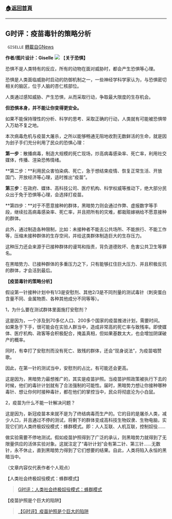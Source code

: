 ###  [:house:返回首頁](https://github.com/ourhimalayas/txt)
---


## G时评：疫苗毒针的策略分析
` GISELLE` [轉載自GNews](https://gnews.org/zh-hans/1568166/)

**作者/图片设计：Giselle**
![](https://assets.gnews.org/wp-content/uploads/2021/10/吊带-绿色-1.png)
【**关于恐惧】**

恐惧不是人类特有的反应，所有的动物在面对威胁时，都会产生恐惧等心理。

恐惧是人类面临威胁时启动的防御机制之一，一些神经学科学家认为，与恐惧密切相关的脑区，位于人脑的杏仁核部位。

人类通过感知威胁、产生恐惧，从而采取行动，争取最大限度的生存机会。

**但恐惧本身，并不能让你变得更安全。**

如果不能保持理性的分析、科学的思考、采取正确的行动，人类就有可能被恐惧带入万劫不复之地。

本次病毒危机与疫苗大屠杀，之所以能够畅通无阻地收割无数鲜活的生命，就是因为刽子手们充分利用了民众的恐惧心理：

**第一步**：散播病毒，制造大规模的死亡现场，炒高病毒感染率、死亡率，利用社交媒体，传播、渲染恐怖情绪。

**第二步：**利用民众害怕染病、死亡，急于想结束疫情、恢复正常生活、开放国门、开放经济等心理，适时推出“疫苗”。

**第三步**：在政府、媒体、高科技公司、医疗机构、科学权威等推动下，绝大部分民众出于免于恐惧等心理，会选择打疫苗。

**第四步：**对于不愿意接种的群体，黑暗势力则会通过作弊、虚报数字等手段，继续拉高病毒感染率、死亡率，并且把所有的灾难，都栽赃嫁祸给不愿意接种的群体。

此外，通过制造各种限制，比如：未接种者不能去公共场所、不能旅行、不能工作等，压缩未接种群体的生存空间，并给这类群体制造巨大的生存压力。

这种压力还会来源于已接种群体的谩骂和指责，背负道德败坏、危害公共卫生等罪名。

在黑暗势力、已接种群体的多重压力之下，只有能够扛住巨大压力、并且积极反抗的群体，才会活到最后。

**【疫苗毒针的策略分析】**

假设第一针接种计划中有1/3是安慰剂、其他2/3是不同剂量的测试毒针（刺突蛋白含量不同、金属物质、各种其他成分不同等等）。

1，为什么要在测试群体里面施打安慰剂？

这是因为，一个涉及到70多亿人口、200多个国家的疫苗推进计划，需要时间。如果急于下手，很可能会在实验人群当中，造成非常高的死亡率与致残率。即使媒体、医疗机构、政客等会积极配合，掩盖真相，但如果基数太大，也会增加阴谋破产的概率。

同时，有幸打了安慰剂而没有死亡、致残的群体，还会“现身说法”，为疫苗唱赞歌。

因此，在第一针的测试当中，安慰剂的占比，有可能还会更高。

这是因为，黑暗势力最想推广的，其实是疫苗护照。当疫苗护照政策被执行下去的时候，他们的毒针计划就有了合法强制的可能性。届时，黑暗势力想让你接种哪种毒针、想让你何时接种毒针，都在他们的掌控当中，民众将彻底沦为小白鼠。

2，疫苗为什么不能一针解决问题？

这是因为，新冠疫苗本来就不是为了终结病毒而生产的。它的目的是屠杀人类，减少人口，并且通过不停的测试，将剩下的群体变成高科技生物奴隶、生物电脑，实现它们的人类终极奴役模式：蜂群模式。即：人人互联、人机互联，控制奴役……

做实验需要不停地测试。假如疫苗护照得到了广泛的承认，则黑暗势力就得到了无限量供应的活体实验对象。这就注定了“毒针计划”会有第二针、第三针……无数针，永不休止，直到黑暗势力得到了它们想要的结果。自此，人类将陷入永恒的黑暗当中。

（文章内容仅代表作者个人观点）

【人类社会终极奴役模式：蜂群模式】



> [G时评：人类社会终极奴役模式：蜂群模式](https://gnews.org/zh-hans/1449466/)



【疫苗护照是个巨大的陷阱】



> [【G时评】疫苗护照是个巨大的陷阱](https://gnews.org/zh-hans/1378318/)
